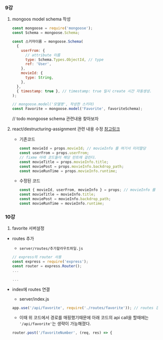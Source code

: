 ### 9강

1. mongoos model schema 작성

   ```js
   const mongoose = require('mongoose');
   const Schema = mongoose.Schema;

   const 스키마이름 = mongoose.Schema(
     {
       userFrom: {
         // attribute 이름
         type: Schema.Types.ObjectId, // type
         ref: 'User',
       },
       movieId: {
         type: String,
       },
     },
     { timestamp: true }, // timestamp: true 일시 create 시간 자동생성.
   );

   // mongoose.model('모델명', 작성한 스키마)
   const Favorite = mongoose.model('Favorite', favoriteSchema);
   ```

   // todo mongoose schema 관련내용 찾아보자

2. react/destructuring-assignment 관련 내용 수정 [참고링크](https://github.com/yannickcr/eslint-plugin-react/blob/master/docs/rules/destructuring-assignment.md)

   - 기존코드

     ```js
     const movieId = props.movieId; // movieInfo 를 여기서 미리할당
     const userFrom = props.userFrom;
     // fixme 아래 코드들이 해당 린트에 걸린다.
     const movieTitle = props.movieInfo.title;
     const moviePost = props.movieInfo.backdrop_path;
     const movieRunTime = props.movieInfo.runtime;
     ```

   - 수정된 코드

     ```js
     const { movieId, userFrom, movieInfo } = props; // movieInfo 를 여기서 미리할당 받아서 lint를 통과시킨다.
     const movieTitle = movieInfo.title;
     const moviePost = movieInfo.backdrop_path;
     const movieRunTime = movieInfo.runtime;
     ```

### 10강

1. favorite 서버설정

- routes 추가

  - `server/routes/추가할라우트파일.js`

  ```js
  // express의 router 사용
  const express = require('express');
  const router = express.Router();
  ...

  ...
  ```

- index에 routes 연결

  - server/index.js

  ```js
  app.use('/api/favorite', require('./routes/favorite')); // routes 경로를 매칭시켜준다
  ```

  - 이때 위 코드에서 경로를 매핑했기때문에 아래 코드의 api call을 할때에는 `'/api/favorite'`는 생략이 가능해졌다.

  ```js
  router.post('/favoriteNumber', (req, res) => {
  ```
